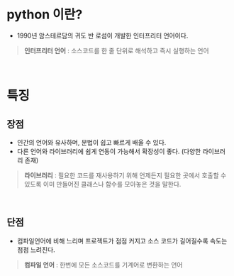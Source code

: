 # python 이란?
- 1990년 암스테르담의 귀도 반 로섬이 개발한 인터프리터 언어이다.

> **인터프리터 언어** : 소스코드를 한 줄 단위로 해석하고 즉시 실행하는 언어

<br>

# 특징
## 장점
- 인간의 언어와 유사하며, 문법이 쉽고 빠르게 배울 수 있다.
- 다른 언어와 라이브러리에 쉽게 연동이 가능해서 확장성이 좋다. (다양한 라이브러리 존재)

> **라이브러리** : 필요한 코드를 재사용하기 위해 언제든지 필요한 곳에서 호출할 수 있도록 이미 만들어진 클래스나 함수를 모아놓은 것을 말한다.

<br>

## 단점
- 컴파일언어에 비해 느리며 프로젝트가 점점 커지고 소스 코드가 길어질수록 속도는 점점 느려진다.

> **컴파일 언어** : 한번에 모든 소스코드를 기계어로 변환하는 언어 
